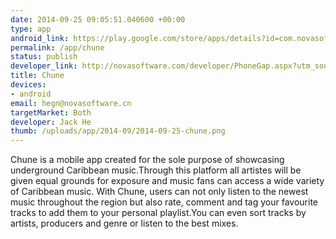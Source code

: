 ```yaml
--- 
date: 2014-09-25 09:05:51.040600 +00:00
type: app
android_link: https://play.google.com/store/apps/details?id=com.novasoftware.chunemusicapp
permalink: /app/chune
status: publish
developer_link: http://novasoftware.com/developer/PhoneGap.aspx?utm_source=codeplex&utm_medium=phonegap&utm_term=phonegap&utm_content=cordova&utm_campaign=jack
title: Chune
devices: 
- android
email: hegn@novasoftware.cn
targetMarket: Both
developer: Jack He
thumb: /uploads/app/2014-09/2014-09-25-chune.png
---
```


Chune is a mobile app created for the sole purpose of showcasing underground Caribbean music.Through this platform all artistes will be given equal grounds for exposure and music fans can access a wide variety of Caribbean music.
With Chune, users can not only listen to the newest music throughout the region but also rate, comment and tag your favourite tracks to add them to your personal playlist.You can even sort tracks by artists, producers and genre or listen to the best mixes.
